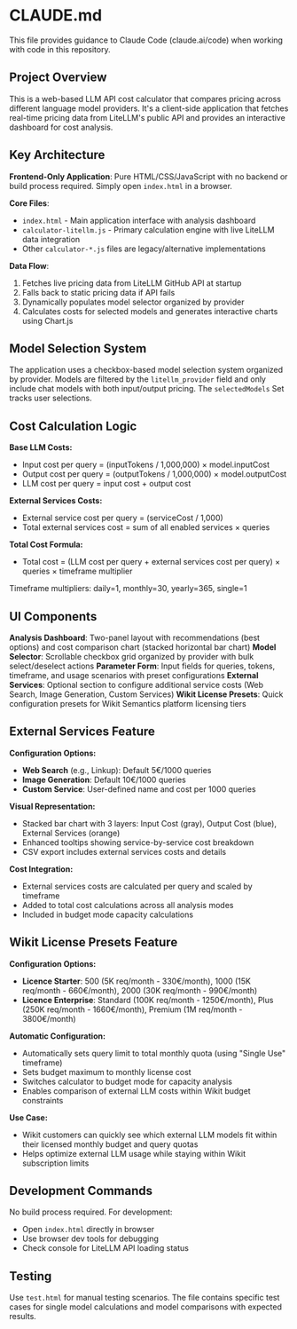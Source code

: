 # CLAUDE.md

This file provides guidance to Claude Code (claude.ai/code) when working with code in this repository.

## Project Overview

This is a web-based LLM API cost calculator that compares pricing across different language model providers. It's a client-side application that fetches real-time pricing data from LiteLLM's public API and provides an interactive dashboard for cost analysis.

## Key Architecture

**Frontend-Only Application**: Pure HTML/CSS/JavaScript with no backend or build process required. Simply open `index.html` in a browser.

**Core Files**:
- `index.html` - Main application interface with analysis dashboard
- `calculator-litellm.js` - Primary calculation engine with live LiteLLM data integration
- Other `calculator-*.js` files are legacy/alternative implementations

**Data Flow**:
1. Fetches live pricing data from LiteLLM GitHub API at startup
2. Falls back to static pricing data if API fails
3. Dynamically populates model selector organized by provider
4. Calculates costs for selected models and generates interactive charts using Chart.js

## Model Selection System

The application uses a checkbox-based model selection system organized by provider. Models are filtered by the `litellm_provider` field and only include chat models with both input/output pricing. The `selectedModels` Set tracks user selections.

## Cost Calculation Logic

**Base LLM Costs:**
- Input cost per query = (inputTokens / 1,000,000) × model.inputCost
- Output cost per query = (outputTokens / 1,000,000) × model.outputCost
- LLM cost per query = input cost + output cost

**External Services Costs:**
- External service cost per query = (serviceCost / 1,000)
- Total external services cost = sum of all enabled services × queries

**Total Cost Formula:**
- Total cost = (LLM cost per query + external services cost per query) × queries × timeframe multiplier

Timeframe multipliers: daily=1, monthly=30, yearly=365, single=1

## UI Components

**Analysis Dashboard**: Two-panel layout with recommendations (best options) and cost comparison chart (stacked horizontal bar chart)
**Model Selector**: Scrollable checkbox grid organized by provider with bulk select/deselect actions
**Parameter Form**: Input fields for queries, tokens, timeframe, and usage scenarios with preset configurations
**External Services**: Optional section to configure additional service costs (Web Search, Image Generation, Custom Services)
**Wikit License Presets**: Quick configuration presets for Wikit Semantics platform licensing tiers

## External Services Feature

**Configuration Options:**
- **Web Search** (e.g., Linkup): Default 5€/1000 queries
- **Image Generation**: Default 10€/1000 queries
- **Custom Service**: User-defined name and cost per 1000 queries

**Visual Representation:**
- Stacked bar chart with 3 layers: Input Cost (gray), Output Cost (blue), External Services (orange)
- Enhanced tooltips showing service-by-service cost breakdown
- CSV export includes external services costs and details

**Cost Integration:**
- External services costs are calculated per query and scaled by timeframe
- Added to total cost calculations across all analysis modes
- Included in budget mode capacity calculations

## Wikit License Presets Feature

**Configuration Options:**
- **Licence Starter**: 500 (5K req/month - 330€/month), 1000 (15K req/month - 660€/month), 2000 (30K req/month - 990€/month)
- **Licence Enterprise**: Standard (100K req/month - 1250€/month), Plus (250K req/month - 1660€/month), Premium (1M req/month - 3800€/month)

**Automatic Configuration:**
- Automatically sets query limit to total monthly quota (using "Single Use" timeframe)
- Sets budget maximum to monthly license cost
- Switches calculator to budget mode for capacity analysis
- Enables comparison of external LLM costs within Wikit budget constraints

**Use Case:**
- Wikit customers can quickly see which external LLM models fit within their licensed monthly budget and query quotas
- Helps optimize external LLM usage while staying within Wikit subscription limits

## Development Commands

No build process required. For development:
- Open `index.html` directly in browser
- Use browser dev tools for debugging  
- Check console for LiteLLM API loading status

## Testing

Use `test.html` for manual testing scenarios. The file contains specific test cases for single model calculations and model comparisons with expected results.